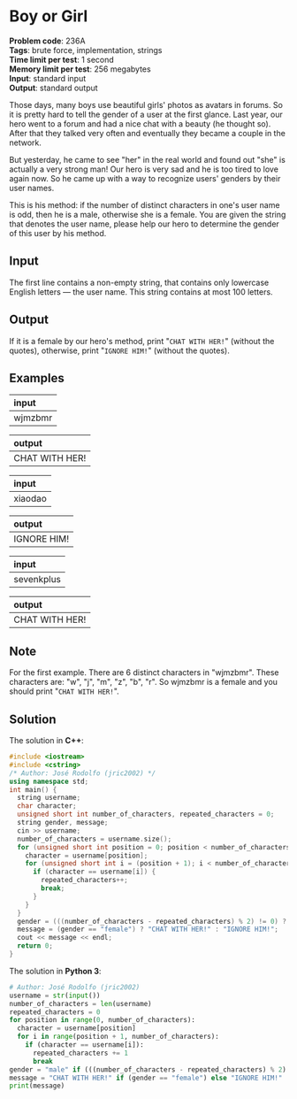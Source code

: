 # Boy or Girl
**Problem code**: 236A  
**Tags**: brute force, implementation, strings  
**Time limit per test**: 1 second  
**Memory limit per test**: 256 megabytes  
**Input**: standard input  
**Output**: standard output  

Those days, many boys use beautiful girls' photos as avatars in forums. So it is pretty hard to tell the gender of a user at the first glance. Last year, our hero went to a forum and had a nice chat with a beauty (he thought so). After that they talked very often and eventually they became a couple in the network.

But yesterday, he came to see "her" in the real world and found out "she" is actually a very strong man! Our hero is very sad and he is too tired to love again now. So he came up with a way to recognize users' genders by their user names.

This is his method: if the number of distinct characters in one's user name is odd, then he is a male, otherwise she is a female. You are given the string that denotes the user name, please help our hero to determine the gender of this user by his method.

## Input
The first line contains a non-empty string, that contains only lowercase English letters — the user name. This string contains at most 100 letters.

## Output
If it is a female by our hero's method, print "`CHAT WITH HER!`" (without the quotes), otherwise, print "`IGNORE HIM!`" (without the quotes).

## Examples
| input |
| :--- |
| wjmzbmr |

| output |
| :--- |
| CHAT WITH HER! |

| input |
| :--- |
| xiaodao |

| output |
| :--- |
| IGNORE HIM! |

| input |
| :--- |
| sevenkplus |

| output |
| :--- |
| CHAT WITH HER! |

## Note
For the first example. There are 6 distinct characters in "wjmzbmr". These characters are: "w", "j", "m", "z", "b", "r". So wjmzbmr is a female and you should print "`CHAT WITH HER!`".

## Solution
The solution in **C++**:
```cpp
#include <iostream>
#include <cstring>
/* Author: José Rodolfo (jric2002) */
using namespace std;
int main() {
  string username;
  char character;
  unsigned short int number_of_characters, repeated_characters = 0;
  string gender, message;
  cin >> username;
  number_of_characters = username.size();
  for (unsigned short int position = 0; position < number_of_characters; position++) {
    character = username[position];
    for (unsigned short int i = (position + 1); i < number_of_characters; i++) {
      if (character == username[i]) {
        repeated_characters++;
        break;
      }
    }
  }
  gender = (((number_of_characters - repeated_characters) % 2) != 0) ? "male" : "female";
  message = (gender == "female") ? "CHAT WITH HER!" : "IGNORE HIM!";
  cout << message << endl;
  return 0;
}
```

The solution in **Python 3**:
```python
# Author: José Rodolfo (jric2002)
username = str(input())
number_of_characters = len(username)
repeated_characters = 0
for position in range(0, number_of_characters):
  character = username[position]
  for i in range(position + 1, number_of_characters):
    if (character == username[i]):
      repeated_characters += 1
      break
gender = "male" if (((number_of_characters - repeated_characters) % 2) != 0) else "female"
message = "CHAT WITH HER!" if (gender == "female") else "IGNORE HIM!"
print(message)
```